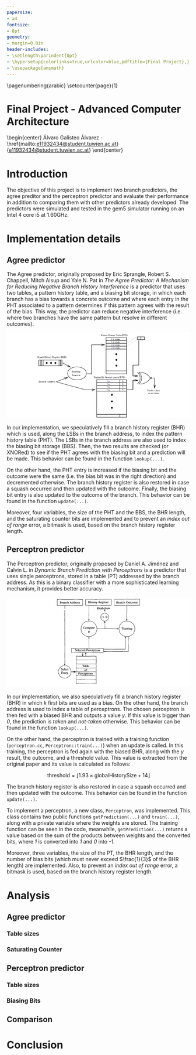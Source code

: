 ```yaml
---
papersize:
- a4
fontsize:
- 8pt
geometry:
- margin=0.8in
header-includes:
- \setlength\parindent{0pt}
- \hypersetup{colorlinks=true,urlcolor=blue,pdftitle={Final Project},}
- \usepackage{amsmath}
---
```


\pagenumbering{arabic}
\setcounter{page}{1}

# Final Project - Advanced Computer Architecture
\begin{center}
Álvaro Galisteo Álvarez - \href{mailto:e11932434@student.tuwien.ac.at}{e11932434@student.tuwien.ac.at}
\end{center}

# Introduction

The objective of this project is to implement two branch predictors, the agree preditor and the perceptron predictor and evaluate their performance in addition to comparing them with other predictors already developed. The predictors were simulated and tested in the gem5 simulator running on an Intel 4 core i5 at 1.60GHz.

# Implementation details

## Agree predictor

The Agree predictor, originally proposed by Eric Sprangle, Robert S. Chappell, Mitch Alsup and Yale N. Pat in _The Agree Predictor: A Mechanism for Reducing Negative Branch History Interference_ is a predictor that uses two tables, a pattern history table, and a biasing bit storage, in which each branch has a bias towards a concrete outcome and where each entry in the PHT associated to a pattern determines if this pattern agrees with the result of the bias. This way, the predictor can reduce negative interference (i.e. where two branches have the same pattern but resolve in different outcomes).

![Agree predictor](images/agree.png)

In our implementation, we speculatively fill a branch history register (BHR) which is used, along the LSBs in the branch address, to index the pattern history table (PHT). The LSBs in the branch address are also used to index the biasing bit storage (BBS). Then, the two results are checked (or XNORed) to see if the PHT agrees with the biasing bit and a prediction will be made. This behavior can be found in the function `lookup(...)`.

On the other hand, the PHT entry is increased if the biasing bit and the outcome were the same (i.e. the bias bit was in the right direction) and decremented otherwise. The branch history register is also restored in case a squash occurred and then updated with the outcome. Finally, the biasing bit entry is also updated to the outcome of the branch. This behavior can be found in the function `update(...)`.

Moreover, four variables, the size of the PHT and the BBS, the BHR length, and the saturating counter bits are implemented and to prevent an _index out of range_ error, a bitmask is used, based on the branch history register length.

## Perceptron predictor

The Perceptron predictor, originally proposed by Daniel A. Jiménez and Calvin L. in _Dynamic Branch Prediction with Perceptrons_ is a predictor that uses single perceptrons, stored in a table (PT) addressed by the branch address. As this is a binary classifier with a more sophisticated learning mechanism, it provides better accuracy.

![Perceptron predictor](images/perceptron.png)

In our implementation, we also speculatively fill a branch history register (BHR) in which _k_ first bits are used as a bias. On the other hand, the branch address is used to index a table of perceptrons. The chosen perceptron is then fed with a biased BHR and outputs a value $y$. If this value is bigger than _0_, the prediction is _taken_ and _not-taken_ otherwise. This behavior can be found in the function `lookup(...)`.

On the other hand, the perceptron is trained with a training function (`perceptron.cc`, `Perceptron::train(...)`) when an update is called. In this training, the perceptron is fed again with the biased BHR, along with the _y_ result, the outcome, and a threshold value. This value is extracted from the original paper and its value is calculated as follows:

$$\text{threshold} = \lfloor 1.93 \times \text{globalHistorySize} + 14 \rfloor$$

The branch history register is also restored in case a squash occurred and then updated with the outcome. This behavior can be found in the function `update(...)`.

To implement a perceptron, a new class, `Perceptron`, was implemented. This class contains two public functions `getPrediction(...)` and `train(...)`, along with a private variable where the weights are stored. The training function can be seen in the code, meanwhile, `getPrediction(...)` returns a value based on the sum of the products between weights and the converted bits, where _1_ is converted into _1_ and _0_ into _-1_.

Moreover, three variables, the size of the PT, the BHR length, and the number of bias bits (which must never exceed $\frac{1}{3}$ of the BHR length) are implemented. Also, to prevent an _index out of range_ error, a bitmask is used, based on the branch history register length.

# Analysis

## Agree predictor

### Table sizes

### Saturating Counter

## Perceptron predictor

### Table sizes

### Biasing Bits

## Comparison

# Conclusion
